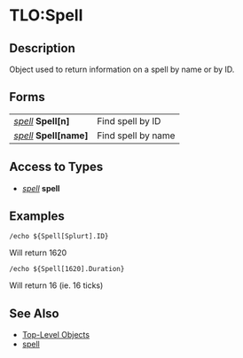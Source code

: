 # TLO:Spell

## Description

Object used to return information on a spell by name or by ID.

## Forms

|  |  |
| :--- | :--- |
| [_spell_](../data-types/datatype-spell.md) **Spell\[**n**\]** | Find spell by ID |
| [_spell_](../data-types/datatype-spell.md) **Spell\[**name**\]** | Find spell by name |

## Access to Types

* [_spell_](../data-types/datatype-spell.md) **spell**

## Examples

`/echo ${Spell[Splurt].ID}`

Will return 1620

`/echo ${Spell[1620].Duration}`

Will return 16 \(ie. 16 ticks\)

## See Also

* [Top-Level Objects](./)
* [spell](../data-types/datatype-spell.md)

